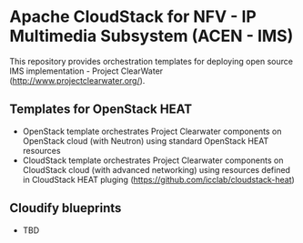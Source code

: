 # Apache CloudStack for NFV - IP Multimedia Subsystem (ACEN - IMS)
This repository provides orchestration templates for deploying open source IMS implementation - Project ClearWater (http://www.projectclearwater.org/).

## Templates for OpenStack HEAT
 - OpenStack template orchestrates Project Clearwater components on OpenStack cloud (with Neutron) using standard OpenStack HEAT resources
 - CloudStack template orchestrates Project Clearwater components on CloudStack cloud (with advanced networking) using resources defined in CloudStack HEAT pluging (https://github.com/icclab/cloudstack-heat)

## Cloudify blueprints
 - TBD
